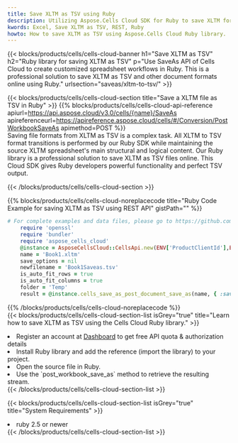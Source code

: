 ```yaml
---
title: Save XLTM as TSV using Ruby 
description: Utilizing Aspose.Cells Cloud SDK for Ruby to save XLTM format file as TSV format file. 
kwords: Excel, Save XLTM as TSV, REST, Ruby
howto: How to save XLTM as TSV using Aspose.Cells Cloud Ruby library.
---
```



{{< blocks/products/cells/cells-cloud-banner h1="Save XLTM as TSV" h2="Ruby library for saving XLTM as TSV" p="Use SaveAs API of Cells Cloud to create customized spreadsheet workflows in Ruby. This is a professional solution to save XLTM as TSV and other document formats online using Ruby." urlsection="saveas/xltm-to-tsv/" >}}

{{< blocks/products/cells/cells-cloud-section  title="Save a XLTM file as TSV in Ruby" >}}
{{% blocks/products/cells/cells-cloud-api-reference  apiurl=https://api.aspose.cloud/v3.0/cells/{name}/SaveAs  apireferenceurl=https://apireference.aspose.cloud/cells/#/Conversion/PostWorkbookSaveAs  apimethod=POST %}}
<br/>
Saving file formats from XLTM as TSV is a complex task. All XLTM to TSV format transitions is performed by our Ruby SDK while maintaining the source XLTM spreadsheet's main structural and logical content. Our Ruby library is a professional solution to save XLTM as TSV files online. This Cloud SDK gives Ruby developers powerful functionality and perfect TSV output.

{{< /blocks/products/cells/cells-cloud-section >}}

{{% blocks/products/cells/cells-cloud-noreplacecode title="Ruby Code Example for saving XLTM as TSV using REST API" gistPath="" %}}
  
```ruby
# For complete examples and data files, please go to https://github.com/aspose-cells-cloud/aspose-cells-cloud-ruby/
    require 'openssl'
    require 'bundler'
    require 'aspose_cells_cloud'
    @instance = AsposeCellsCloud::CellsApi.new(ENV['ProductClientId'],ENV['ProductClientSecret'])
    name = 'Book1.xltm'
    save_options = nil
    newfilename = 'Book1Saveas.tsv'
    is_auto_fit_rows = true
    is_auto_fit_columns = true
    folder = 'Temp'
    result = @instance.cells_save_as_post_document_save_as(name, { :save_options=>save_options, :newfilename=>(folder+"/"+newfilename), :is_auto_fit_rows=>is_auto_fit_rows, :is_auto_fit_columns=>is_auto_fit_columns, :folder=>folder})
```
  
{{% /blocks/products/cells/cells-cloud-noreplacecode  %}}
<br/>
{{< blocks/products/cells/cells-cloud-section-list isGrey="true"  title="Learn how to save XLTM as TSV using the Cells Cloud Ruby library." >}}
<li>Register an account at <a href="https://dashboard.aspose.cloud/">Dashboard</a> to get free API quota & authorization details</li>
<li>Install Ruby library and add the reference (import the library) to your project.</li>
<li>Open the source file in Ruby.</li>
<li>Use the `post_workbook_save_as` method to retrieve the resulting stream.</li>
{{< /blocks/products/cells/cells-cloud-section-list >}}

{{< blocks/products/cells/cells-cloud-section-list isGrey="true"  title="System Requirements" >}}
<li>ruby 2.5 or newer</li>
{{< /blocks/products/cells/cells-cloud-section-list >}}
